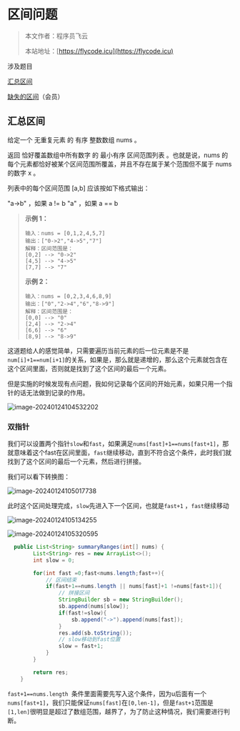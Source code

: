# 区间问题
> 本文作者：程序员飞云
>
> 本站地址：[https://flycode.icu](https://flycode.icu)

涉及题目

[汇总区间](https://leetcode.cn/problems/summary-ranges/description/)

[缺失的区间](https://leetcode.cn/problems/missing-ranges)（会员）



## 汇总区间

给定一个  无重复元素 的 有序 整数数组 nums 。

返回 恰好覆盖数组中所有数字 的 最小有序 区间范围列表 。也就是说，nums 的每个元素都恰好被某个区间范围所覆盖，并且不存在属于某个范围但不属于 nums 的数字 x 。

列表中的每个区间范围 [a,b] 应该按如下格式输出：

"a->b" ，如果 a != b
"a" ，如果 a == b

> **示例 1：**
>
> ```
> 输入：nums = [0,1,2,4,5,7]
> 输出：["0->2","4->5","7"]
> 解释：区间范围是：
> [0,2] --> "0->2"
> [4,5] --> "4->5"
> [7,7] --> "7"
> ```
>
> **示例 2：**
>
> ```
> 输入：nums = [0,2,3,4,6,8,9]
> 输出：["0","2->4","6","8->9"]
> 解释：区间范围是：
> [0,0] --> "0"
> [2,4] --> "2->4"
> [6,6] --> "6"
> [8,9] --> "8->9"
> ```

这道题给人的感觉简单，只需要遍历当前元素的后一位元素是不是`num[i]+1==num[i+1]`的关系，如果是，那么就是递增的，那么这个元素就包含在这个区间里面，否则就是找到了这个区间的最后一个元素。

但是实施的时候发现有点问题，我如何记录每个区间的开始元素，如果只用一个指针的话无法做到记录的作用。

![image-20240124104532202](http://cdn.flycode.icu/codeCenterImg/202401241045262.png)



### 双指针

我们可以设置两个指针`slow`和`fast`，如果满足`nums[fast]+1==nums[fast+1]`，那就意味着这个fast在区间里面，`fast`继续移动，直到不符合这个条件，此时我们就找到了这个区间的最后一个元素，然后进行拼接。

我们可以看下转换图：

![image-20240124105017738](http://cdn.flycode.icu/codeCenterImg/202401241050788.png)

此时这个区间处理完成，`slow`先进入下一个区间，也就是`fast+1` ，`fast`继续移动

![image-20240124105134255](http://cdn.flycode.icu/codeCenterImg/202401241051302.png)

![image-20240124105320595](http://cdn.flycode.icu/codeCenterImg/202401241053642.png)



```java
  public List<String> summaryRanges(int[] nums) {
        List<String> res = new ArrayList<>();
        int slow = 0;

        for(int fast =0;fast<nums.length;fast++){
            // 区间结束
            if(fast+1==nums.length || nums[fast]+1 !=nums[fast+1]){
                // 拼接区间
                StringBuilder sb = new StringBuilder();
                sb.append(nums[slow]);
                if(fast!=slow){
                    sb.append("->").append(nums[fast]);
                }
                res.add(sb.toString());
                // slow移动到fast位置
                slow = fast+1;
            }
        }

        return res;
    }
```

`fast+1==nums.length `条件里面需要先写入这个条件，因为u后面有一个`nums[fast+1]`，我们只能保证`nums[fast]`在`[0,len-1]`，但是`fast+1`范围是`[1,len]`很明显是超过了数组范围，越界了，为了防止这种情况，我们需要进行判断。
